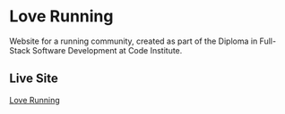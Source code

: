 # Love Running

Website for a running community, created as part of the Diploma in Full-Stack Software Development at Code Institute.

## Live Site

[Love Running](https://darioc18.github.io/love-running/)
